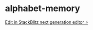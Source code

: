 # alphabet-memory

[Edit in StackBlitz next generation editor ⚡️](https://stackblitz.com/~/github.com/derSchotte/alphabet-memory)